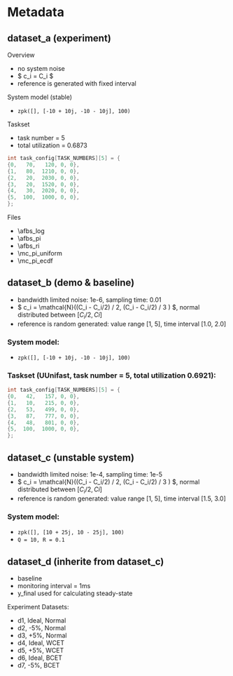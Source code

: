 # Metadata
## dataset_a (experiment)

Overview

- no system noise
- $ c_i = C_i $
- reference is generated with fixed interval



System model (stable)

- `zpk([], [-10 + 10j, -10 - 10j], 100)`



Taskset

- task number = 5
- total utilization = 0.6873

```c
int task_config[TASK_NUMBERS][5] = {
{0,   70,   120, 0, 0},
{1,   80,  1210, 0, 0},
{2,   20,  2030, 0, 0},
{3,   20,  1520, 0, 0},
{4,   30,  2020, 0, 0},
{5,  100,  1000, 0, 0},
};
```



Files

- \afbs_log
- \afbs_pi
- \afbs_ri
- \mc_pi_uniform
- \mc_pi_ecdf





## dataset_b (demo & baseline)

- bandwidth limited noise: 1e-6, sampling time: 0.01
- $ c_i = \mathcal{N}((C_i - C_i/2) / 2, (C_i - C_i/2) / 3 ) $, normal distributed between $[C_i/2, Ci]$
- reference is random generated: value range [1, 5], time interval [1.0, 2.0]

### System model:
- `zpk([], [-10 + 10j, -10 - 10j], 100)`


### Taskset (UUnifast, task number = 5, total utilization 0.6921):
```c
int task_config[TASK_NUMBERS][5] = {
{0,   42,   157, 0, 0},
{1,   10,   215, 0, 0},
{2,   53,   499, 0, 0},
{3,   87,   777, 0, 0},
{4,   48,   801, 0, 0},
{5,  100,  1000, 0, 0},
};
```





## dataset_c (unstable system)

- bandwidth limited noise: 1e-4, sampling time: 1e-5
- $ c_i = \mathcal{N}((C_i - C_i/2) / 2, (C_i - C_i/2) / 3 ) $, normal distributed between $[C_i/2, Ci]$
- reference is random generated: value range [1, 5], time interval [1.5, 3.0]

### System model:
- `zpk([], [10 + 25j, 10 - 25j], 100)`
- `Q = 10, R = 0.1`



## dataset_d (inherite from dataset_c)
- baseline
- monitoring interval = 1ms 
- y_final used for calculating steady-state



Experiment Datasets:

- d1, Ideal, Normal
- d2, -5%, Normal
- d3, +5%, Normal
- d4, Ideal, WCET
- d5, +5%, WCET
- d6, Ideal, BCET
- d7, -5%, BCET
